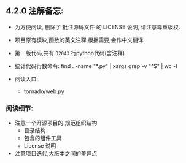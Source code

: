 

## 4.2.0 注解备忘:


- 为方便阅读, 删除了 批注源码文件 的 LICENSE 说明, 请注意尊重版权.
- 项目原有模块,函数的英文注释,根据需要,会作中文翻译.
- 第一版代码,共有 `32043` 行python代码(含注释)
- 统计代码行数命令: find . -name "*.py" | xargs grep -v "^$" | wc -l


- 阅读入口:
    - tornado/web.py


### 阅读细节:

- 注意一个开源项目的 规范组织结构
    - 目录结构
    - 包含的组件工具
    - License 说明
- 注意项目迭代,大版本之间的差异点
